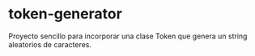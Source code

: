# token-generator

Proyecto sencillo para incorporar una clase Token que genera un string aleatorios de caracteres. 